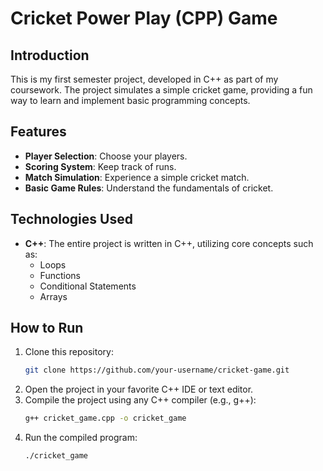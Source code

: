# Cricket Power Play (CPP) Game

## Introduction
This is my first semester project, developed in C++ as part of my coursework. The project simulates a simple cricket game, providing a fun way to learn and implement basic programming concepts.

## Features
- **Player Selection**: Choose your players.
- **Scoring System**: Keep track of runs.
- **Match Simulation**: Experience a simple cricket match.
- **Basic Game Rules**: Understand the fundamentals of cricket.

## Technologies Used
- **C++**: The entire project is written in C++, utilizing core concepts such as:
  - Loops
  - Functions
  - Conditional Statements
  - Arrays

## How to Run
1. Clone this repository:
   ```bash
   git clone https://github.com/your-username/cricket-game.git
2. Open the project in your favorite C++ IDE or text editor.
3. Compile the project using any C++ compiler (e.g., g++):
   ```bash
   g++ cricket_game.cpp -o cricket_game
4. Run the compiled program:
   ```bash
   ./cricket_game
